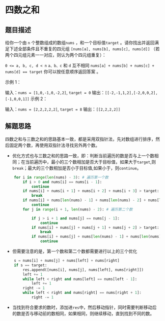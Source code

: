 # 四数之和
## 题目描述

给你一个由 `n` 个整数组成的数组`nums` ，和一个目标值`target` 。请你找出并返回满足下述全部条件且不重复的四元组 `[nums[a], nums[b], nums[c], nums[d]]` （若两个四元组元素一一对应，则认为两个四元组重复）：

`0 <= a, b, c, d < n`
`a、b、c` 和 `d` 互不相同
`nums[a] + nums[b] + nums[c] + nums[d] == target`
你可以按任意顺序返回答案 。


示例 1：

输入：`nums = [1,0,-1,0,-2,2]`, `target = 0`
输出：`[[-2,-1,1,2],[-2,0,0,2],[-1,0,0,1]]`
示例 2：

输入：`nums = [2,2,2,2,2]`, `target = 8`
输出：`[[2,2,2,2]]`

## 解题思路

四数之和与三数之和的思路基本一致，都是采用双指针法，先对数组进行排序，然后固定两个数，再使用双指针法寻找另外两个数。

- 优化方式也与三数之和的思路一致，即：判断当前遍历的数是否与上一个数相同；在当前遍历中，最小的三个数相加是否大于目标值，如果大于`target`,则`break`；最大的三个数相加是否小于目标值,如果小于，则`continue`。
```python
    for i in range(len(nums) - 3): # 遍历第一个数  
        if i > 0 and nums[i] == nums[i - 1]:
            continue
        if nums[i] + nums[i + 1] + nums[i + 2] + nums[i + 3] > target:
            break
        if nums[i] + nums[len(nums) - 1] + nums[len(nums) - 2] + nums[len(nums) - 3] < target:
            continue
        for j in range(i + 1, len(nums) - 2): # 遍历第二个数

            if j > i + 1 and nums[j] == nums[j - 1]:
                continue
            if nums[i] + nums[j] + nums[j + 1] + nums[j + 2] > target:
                break
            if nums[i] + nums[j] + nums[len(nums) - 1] + nums[len(nums) - 2] < target:
                continue
```
- 但需要注意的是，第一个数和第二个数都需要进行以上的三个优化

```python
    s = nums[i] + nums[j] + nums[left] + nums[right]
    if s == target:
        res.append([nums[i], nums[j], nums[left], nums[right]])
        left += 1
        while left < right and nums[left] == nums[left - 1]:
            left += 1
        right -= 1
        while left < right and nums[right] == nums[right + 1]:
            right -= 1
```
- 当找到符合要求的数时，添加进`res`中，然后移动指针，同时需要判断移动后的数是否与移动前的数相同，如果相同，则继续移动，直到找到不同的数。